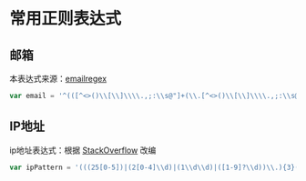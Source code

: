 # 常用正则表达式
## 邮箱
本表达式来源：[emailregex](emailregex.com)

```javascript
var email = '^(([^<>()\\[\\]\\\\.,;:\\s@"]+(\\.[^<>()\\[\\]\\\\.,;:\\s@"]+)*)|(".+"))@((\\[[0-9]{1,3}\\.[0-9]{1,3}\\.[0-9]{1,3}\\.[0-9]{1,3}])|(([a-zA-Z\\-0-9]+\\.)+[a-zA-Z]{2,}))$';
```

## IP地址
ip地址表达式：根据  [StackOverflow](http://stackoverflow.com/questions/26119630/html5-pattern-for-validating-ip-with-mask)  改编

```javascript
var ipPattern = '(((25[0-5])|(2[0-4]\\d)|(1\\d\\d)|([1-9]?\\d))\\.){3}((25[0-5])|(2[0-4]\\d)|(1\\d\\d)|([1-9]?\\d))';
```
